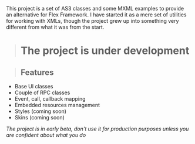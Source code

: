 This project is a set of AS3 classes and some MXML examples to provide an alternative for
Flex Framework.
I have started it as a mere set of utilities for working with XMLs, though the project grew
up into something very different from what it was from the start.

> # The project is under development #

> ## Features ##
  * Base UI classes
  * Couple of RPC classes
  * Event, call, callback mapping
  * Embedded resources management
  * Styles (coming soon)
  * Skins (coming soon)

_The project is in early beta, don't use it for production purposes unless you are confident
about what you do_